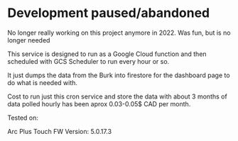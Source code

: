 # Development paused/abandoned
No longer really working on this project anymore in 2022. Was fun, but is no longer needed

This service is designed to run as a Google Cloud function and then scheduled with GCS Scheduler to run every hour or so. 

It just dumps the data from the Burk into firestore for the dashboard page to do what is needed with.

Cost to run just this cron service and store the data with about 3 months of data polled hourly has been aprox 0.03-0.05$ CAD per month.

Tested on:

Arc Plus Touch FW Version: 	5.0.17.3